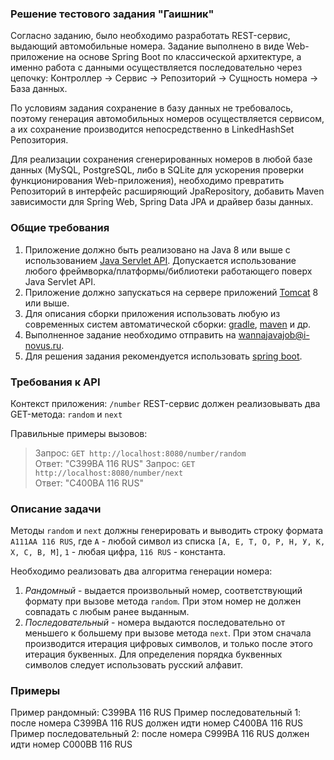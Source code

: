 ### Решение тестового задания "Гаишник"

Согласно заданию, было необходимо разработать REST-сервис, выдающий автомобильные номера.
Задание выполнено в виде Web-приложение на основе Spring Boot по классической архитектуре,
а именно работа с данными осуществляется последовательно через цепочку:
Контроллер -> Сервис -> Репозиторий -> Сущность номера -> База данных.

По условиям задания сохранение в базу данных не требовалось,
поэтому генерация автомобильных номеров осуществляется сервисом, 
а их сохранение производится непосредственно в LinkedHashSet<String> Репозитория.

Для реализации сохранения сгенерированных номеров в любой базе данных
(MySQL, PostgreSQL, либо в SQLite для ускорения проверки функционирования Web-приложения),
необходимо превратить Репозиторий в интерфейс расширяющий JpaRepository,
добавить Maven зависимости для Spring Web, Spring Data JPA и драйвер базы данных.


### Общие требования

1. Приложение должно быть реализовано на Java 8 или выше с использованием [Java Servlet API](https://docs.oracle.com/javaee/7/tutorial/servlets.htm). 
Допускается использование любого фреймворка/платформы/библиотеки работающего поверх Java Servlet API.
2. Приложение должно запускаться на сервере приложений [Tomcat](https://tomcat.apache.org/) 8 или выше.
3. Для описания сборки приложения использовать любую из современных систем 
автоматической сборки: [gradle](https://gradle.org/), [maven](https://maven.apache.org/) и др.
4. Выполненное задание необходимо отправить на wannajavajob@i-novus.ru.
5. Для решения задания рекомендуется использовать [spring boot](https://projects.spring.io/spring-boot/).

### Требования к API

Контекст приложения: `/number`
REST-сервис должен реализовывать два GET-метода: `random` и `next`

Правильные примеры вызовов:
> Запрос: `GET http://localhost:8080/number/random`\
> Ответ: "C399BA 116 RUS"
> Запрос: `GET http://localhost:8080/number/next`\
> Ответ: "C400BA 116 RUS"

### Описание задачи

Методы `random` и `next` должны генерировать и выводить строку формата `A111AA 116 RUS`,
где `A` - любой символ из списка `[А, Е, Т, О, Р, Н, У, К, Х, С, В, М]`, `1` - любая цифра, `116 RUS` - константа.

Необходимо реализовать два алгоритма генерации номера:
1. *Рандомный* - выдается произвольный номер, соответствующий формату при вызове метода `random`. При этом номер не должен совпадать с любым ранее выданным.
1. *Последовательный* - номера выдаются последовательно от меньшего к большему при вызове метода `next`.
При этом сначала производится итерация цифровых символов, и только после этого итерация буквенных.
Для определения порядка буквенных символов следует использовать русский алфавит.

### Примеры
Пример рандомный: C399BA 116 RUS
Пример последовательный 1: после номера C399BA 116 RUS должен идти номер C400BA 116 RUS
Пример последовательный 2: после номера C999BA 116 RUS должен идти номер C000BB 116 RUS
